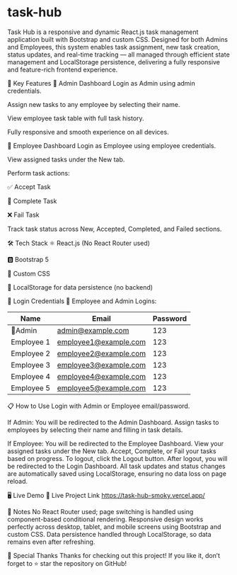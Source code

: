 # task-hub
Task Hub is a responsive and dynamic React.js task management application built with Bootstrap and custom CSS. Designed for both Admins and Employees, this system enables task assignment, new task creation, status updates, and real-time tracking — all managed through efficient state management and LocalStorage persistence, delivering a fully responsive and feature-rich frontend experience.


📱 Key Features
👑 Admin Dashboard
Login as Admin using admin credentials.

Assign new tasks to any employee by selecting their name.

View employee task table with full task history.

Fully responsive and smooth experience on all devices.

👥 Employee Dashboard
Login as Employee using employee credentials.

View assigned tasks under the New tab.

Perform task actions:

✅ Accept Task

🏁 Complete Task

❌ Fail Task

Track task status across New, Accepted, Completed, and Failed sections.

🛠️ Tech Stack
⚛️ React.js (No React Router used)

🅱️ Bootstrap 5

🎨 Custom CSS

💾 LocalStorage for data persistence (no backend)

🔑 Login Credentials
👥 Employee and Admin Logins:

| Name       | Email                 | Password |
|------------|-----------------------|----------|
| 👑Admin      |admin@example.com	     |123 
Employee 1 | employee1@example.com  | 123      |
| Employee 2 | employee2@example.com  | 123      |
| Employee 3 | employee3@example.com  | 123      |
| Employee 4 | employee4@example.com  | 123      |
| Employee 5 | employee5@example.com  | 123      |


📋 How to Use
Login with Admin or Employee email/password.

If Admin:
You will be redirected to the Admin Dashboard.
Assign tasks to employees by selecting their name and filling in task details.


If Employee:
You will be redirected to the Employee Dashboard.
View your assigned tasks under the New tab.
Accept, Complete, or Fail your tasks based on progress.
To logout, click the Logout button. After logout, you will be redirected to the Login Dashboard.
All task updates and status changes are automatically saved using LocalStorage, ensuring no data loss on page reload.



🖥️ Live Demo
🚀 Live Project Link
https://task-hub-smoky.vercel.app/




💬 Notes
No React Router used; page switching is handled using component-based conditional rendering.
Responsive design works perfectly across desktop, tablet, and mobile screens using Bootstrap and custom CSS.
Data persistence handled through LocalStorage, so data remains even after refreshing.



🙌 Special Thanks
Thanks for checking out this project!
If you like it, don’t forget to ⭐ star the repository on GitHub!









